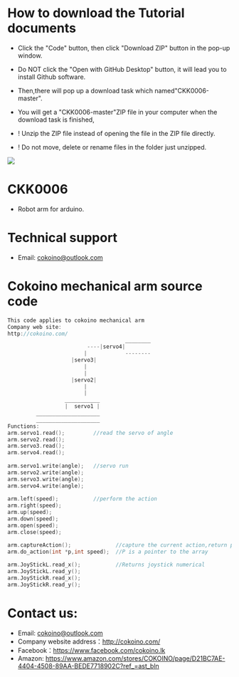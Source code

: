 # How to download the Tutorial documents
- Click the "Code" button, then click "Download ZIP" button in the pop-up window.
- Do NOT click the "Open with GitHub Desktop" button, it will lead you to install Github software.
- Then,there will pop up a download task which named"CKK0006-master". 
- You will get a "CKK0006-master"ZIP file in your computer when the download task is finished,
- ! Unzip the ZIP file instead of opening the file in the ZIP file directly.

- ! Do not move, delete or rename files in the folder just unzipped.

![](https://github.com/Cokoino/CKK0006/raw/master/download.png)

# CKK0006
- Robot arm for arduino.
# Technical support
- Email: cokoino@outlook.com

# Cokoino mechanical arm source code
```c++
This code applies to cokoino mechanical arm
Company web site:
http://cokoino.com/
                                     ________
                         ----|servo4| 
                        |            --------
                    |servo3|   
                        |
                        |
                    |servo2|
                        |
                        |
                  ___________
                  |  servo1 |
         ____________________
         ____________________
Functions:
arm.servo1.read();         //read the servo of angle
arm.servo2.read();
arm.servo3.read();
arm.servo4.read();
 
arm.servo1.write(angle);   //servo run
arm.servo2.write(angle);
arm.servo3.write(angle);
arm.servo4.write(angle);
 
arm.left(speed);           //perform the action 
arm.right(speed);
arm.up(speed);
arm.down(speed);
arm.open(speed);
arm.close(speed);

arm.captureAction();              //capture the current action,return pointer array
arm.do_action(int *p,int speed);  //P is a pointer to the array
 
arm.JoyStickL.read_x();           //Returns joystick numerical
arm.JoyStickL.read_y();
arm.JoyStickR.read_x();
arm.JoyStickR.read_y();
```

# Contact us:
- Email: cokoino@outlook.com
- Company website address：http://cokoino.com/
- Facebook：https://www.facebook.com/cokoino.lk
- Amazon: https://www.amazon.com/stores/COKOINO/page/D21BC7AE-4404-4508-89AA-BEDE7718902C?ref_=ast_bln
